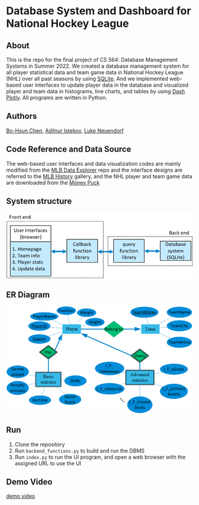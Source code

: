 # Database System and Dashboard for National Hockey League
## About
This is the repo for the final project of CS 564: Database Management Systems in Summer 2022. We created a database management system for all player statistical data and team game data in National Hockey League (NHL) over all past seasons by using [SQLite](https://www.sqlite.org/index.html). And we implemented web-based user interfaces to update player data in the database and visualized player and team data in histograms, line charts, and tables by using [Dash Plotly](https://plotly.com/dash/). All programs are written in Python.

## Authors
[Bo-Hsun Chen](https://github.com/DanielYamChen), [Adilnur Istekov](https://github.com/adilnurgg), [Luke Neuendorf](https://github.com/lneuendorf/)

## Code Reference and Data Source
The web-based user interfaces and data visualization codes are mainly modified from the [MLB Data Explorer](https://github.com/devparra/baseball-hist-dash) repo and the interface designs are referred to the [MLB History](https://dash.gallery/dash-baseball-statistics/) gallery, and the NHL player and team game data are downloaded from the [Money Puck](https://moneypuck.com/)

## System structure
![system structure](./diagram/system_structure.png)

## ER Diagram
![ER diagram](./diagram/ER_diagram.png)

## Run
1. Clone the repository
2. Run `backend_functions.py` to build and run the DBMS
3. Run `index.py` to run the UI program, and open a web browser with the assigned URL to use the UI

## Demo Video
[demo video](https://youtu.be/N0RCmNfdC8A)


